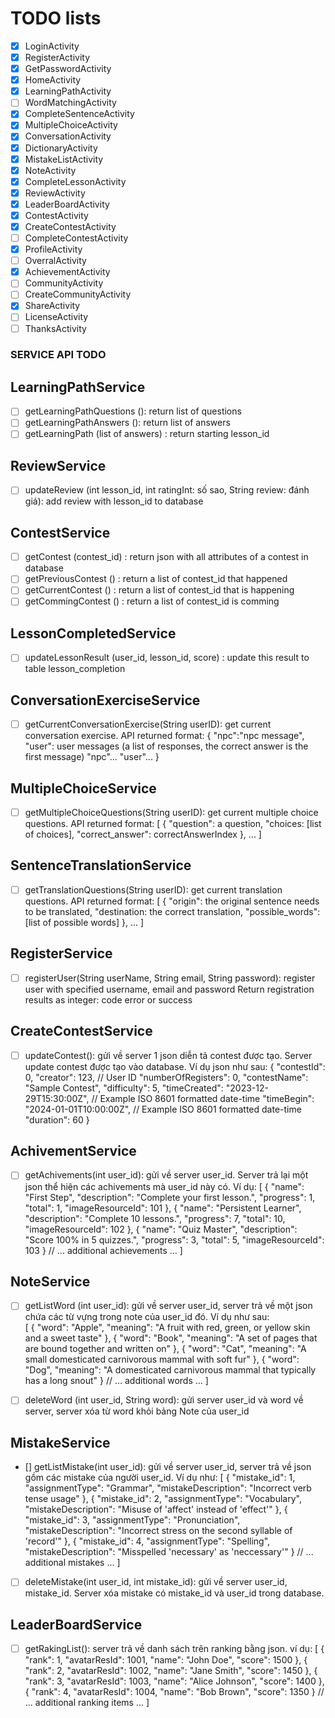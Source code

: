 # TODO lists

- [x] LoginActivity
- [x] RegisterActivity
- [x] GetPasswordActivity
- [x] HomeActivity
- [x] LearningPathActivity
- [ ] WordMatchingActivity
- [x] CompleteSentenceActivity
- [x] MultipleChoiceActivity
- [x] ConversationActivity   
- [x] DictionaryActivity
- [x] MistakeListActivity
- [x] NoteActivity
- [x] CompleteLessonActivity
- [x] ReviewActivity
- [x] LeaderBoardActivity
- [x] ContestActivity
- [x] CreateContestActivity
- [ ] CompleteContestActivity
- [x] ProfileActivity
- [ ] OverralActivity
- [x] AchievementActivity
- [ ] CommunityActivity
- [ ] CreateCommunityActivity
- [x] ShareActivity
- [ ] LicenseActivity
- [ ] ThanksActivity

### SERVICE API TODO
## LearningPathService
- [ ] getLearningPathQuestions (): return list of questions 
- [ ] getLearningPathAnswers (): return list of answers
- [ ] getLearningPath (list of answers) : return starting lesson_id

## ReviewService
- [ ] updateReview (int lesson_id, int ratingInt: số sao, String review: đánh giá): add review with lesson_id to database

## ContestService
- [ ] getContest (contest_id) : return json with all attributes of a contest in database
- [ ] getPreviousContest () : return a list of contest_id that happened
- [ ] getCurrentContest () : return a list of contest_id that is happening
- [ ] getCommingContest () : return a list of contest_id is comming

## LessonCompletedService
- [ ] updateLessonResult (user_id, lesson_id, score) : update this result to table lesson_completion

## ConversationExerciseService
- [ ] getCurrentConversationExercise(String userID): get current conversation exercise. 
    API returned format: 
    {
        "npc":"npc message",
        "user": user messages (a list of responses, the correct answer is the first message)
        "npc"...
        "user"...
    }

## MultipleChoiceService
- [ ] getMultipleChoiceQuestions(String userID): get current multiple choice questions.
    API returned format:
    [
        {
            "question": a question,
            "choices: [list of choices],
            "correct_answer": correctAnswerIndex
        },
        ...
    ]

## SentenceTranslationService
- [ ] getTranslationQuestions(String userID): get current translation questions.
    API returned format:
    [
        {
            "origin": the original sentence needs to be translated,
            "destination: the correct translation,
            "possible_words": [list of possible words]
        },
        ...
    ]

## RegisterService
- [ ] registerUser(String userName, String email, String password): register user with specified username, email and password
    Return registration results as integer: code error or success

## CreateContestService
- [ ] updateContest(): gửi về server 1 json diễn tả contest được tạo. Server update contest được tạo vào database. Ví dụ json như sau: 
    {
    "contestId": 0,
    "creator": 123, // User ID
    "numberOfRegisters": 0,
    "contestName": "Sample Contest",
    "difficulty": 5,
    "timeCreated": "2023-12-29T15:30:00Z", // Example ISO 8601 formatted date-time
    "timeBegin": "2024-01-01T10:00:00Z", // Example ISO 8601 formatted date-time
    "duration": 60
    }

## AchivementService
- [ ] getAchivements(int user_id): gửi về server user_id. Server trả lại một json thể hiện các achivements mà user_id này có. Ví dụ: 
    [
        {
            "name": "First Step",
            "description": "Complete your first lesson.",
            "progress": 1,
            "total": 1,
            "imageResourceId": 101
        },
        {
            "name": "Persistent Learner",
            "description": "Complete 10 lessons.",
            "progress": 7,
            "total": 10,
            "imageResourceId": 102
        },
        {
            "name": "Quiz Master",
            "description": "Score 100% in 5 quizzes.",
            "progress": 3,
            "total": 5,
            "imageResourceId": 103
        }
        // ... additional achievements ...
    ]
 
## NoteService
- [ ] getListWord (int user_id): gửi về server user_id, server trả về một json chứa các từ vựng trong note của user_id đó. Ví dụ như sau:  
    [
        {
            "word": "Apple",
            "meaning": "A fruit with red, green, or yellow skin and a sweet taste"
        },
        {
            "word": "Book",
            "meaning": "A set of pages that are bound together and written on"
        },
        {
            "word": "Cat",
            "meaning": "A small domesticated carnivorous mammal with soft fur"
        },
        {
            "word": "Dog",
            "meaning": "A domesticated carnivorous mammal that typically has a long snout"
        }
        // ... additional words ...
    ]

- [ ] deleteWord (int user_id, String word): gửi server user_id và word về server, server xóa từ word khỏi bảng Note của user_id   

## MistakeService
- [] getListMistake(int user_id): gửi về server user_id, server trả về json gồm các mistake của người user_id. Ví dụ như: 
    [
        {
            "mistake_id": 1,
            "assignmentType": "Grammar",
            "mistakeDescription": "Incorrect verb tense usage"
        },
        {
            "mistake_id": 2,
            "assignmentType": "Vocabulary",
            "mistakeDescription": "Misuse of 'affect' instead of 'effect'"
        },
        {
            "mistake_id": 3,
            "assignmentType": "Pronunciation",
            "mistakeDescription": "Incorrect stress on the second syllable of 'record'"
        },
        {
            "mistake_id": 4,
            "assignmentType": "Spelling",
            "mistakeDescription": "Misspelled 'necessary' as 'neccessary'"
        }
        // ... additional mistakes ...
    ]

- [ ] deleteMistake(int user_id, int mistake_id): gửi về server user_id, mistake_id. Server xóa mistake có mistake_id và user_id trong database. 


## LeaderBoardService
- [ ] getRakingList(): server trả về danh sách trên ranking bằng json. ví dụ: 
    [
        {
            "rank": 1,
            "avatarResId": 1001,
            "name": "John Doe",
            "score": 1500
        },
        {
            "rank": 2,
            "avatarResId": 1002,
            "name": "Jane Smith",
            "score": 1450
        },
        {
            "rank": 3,
            "avatarResId": 1003,
            "name": "Alice Johnson",
            "score": 1400
        },
        {
            "rank": 4,
            "avatarResId": 1004,
            "name": "Bob Brown",
            "score": 1350
        }
        // ... additional ranking items ...
    ]
